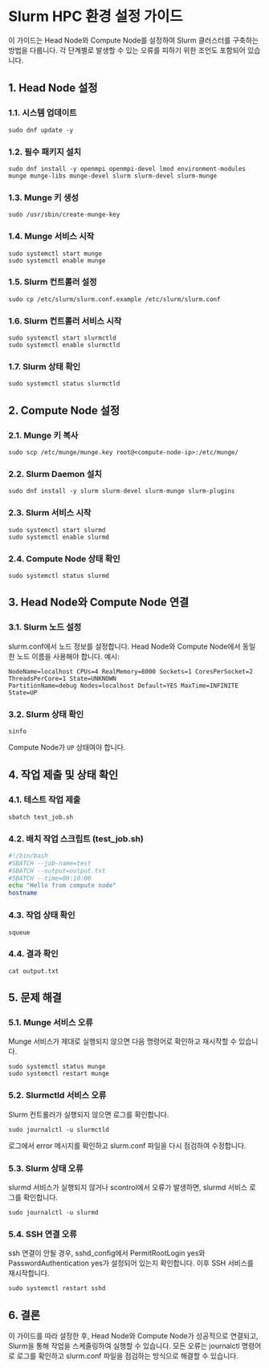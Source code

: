 # Slurm HPC 환경 설정 가이드

이 가이드는 Head Node와 Compute Node를 설정하여 Slurm 클러스터를 구축하는 방법을 다룹니다. 각 단계별로 발생할 수 있는 오류를 피하기 위한 조언도 포함되어 있습니다.

## 1. Head Node 설정

### 1.1. 시스템 업데이트
```shell
sudo dnf update -y
```

### 1.2. 필수 패키지 설치
```shell
sudo dnf install -y openmpi openmpi-devel lmod environment-modules munge munge-libs munge-devel slurm slurm-devel slurm-munge
```

### 1.3. Munge 키 생성
```shell
sudo /usr/sbin/create-munge-key
```

### 1.4. Munge 서비스 시작
```shell
sudo systemctl start munge
sudo systemctl enable munge
```

### 1.5. Slurm 컨트롤러 설정
```shell
sudo cp /etc/slurm/slurm.conf.example /etc/slurm/slurm.conf
```

### 1.6. Slurm 컨트롤러 서비스 시작
```shell
sudo systemctl start slurmctld
sudo systemctl enable slurmctld
```

### 1.7. Slurm 상태 확인
```shell
sudo systemctl status slurmctld
```

## 2. Compute Node 설정

### 2.1. Munge 키 복사
```shell
sudo scp /etc/munge/munge.key root@<compute-node-ip>:/etc/munge/
```

### 2.2. Slurm Daemon 설치
```shell
sudo dnf install -y slurm slurm-devel slurm-munge slurm-plugins
```

### 2.3. Slurm 서비스 시작
```shell
sudo systemctl start slurmd
sudo systemctl enable slurmd
```

### 2.4. Compute Node 상태 확인
```shell
sudo systemctl status slurmd
```

## 3. Head Node와 Compute Node 연결

### 3.1. Slurm 노드 설정
slurm.conf에서 노드 정보를 설정합니다. Head Node와 Compute Node에서 동일한 노드 이름을 사용해야 합니다. 예시:

```
NodeName=localhost CPUs=4 RealMemory=8000 Sockets=1 CoresPerSocket=2 ThreadsPerCore=1 State=UNKNOWN
PartitionName=debug Nodes=localhost Default=YES MaxTime=INFINITE State=UP
```

### 3.2. Slurm 상태 확인
```shell
sinfo
```

Compute Node가 `UP` 상태여야 합니다.

## 4. 작업 제출 및 상태 확인

### 4.1. 테스트 작업 제출
```shell
sbatch test_job.sh
```

### 4.2. 배치 작업 스크립트 (test_job.sh)
```bash
#!/bin/bash
#SBATCH --job-name=test  
#SBATCH --output=output.txt  
#SBATCH --time=00:10:00  
echo "Hello from compute node"  
hostname
```

### 4.3. 작업 상태 확인
```shell
squeue
```

### 4.4. 결과 확인
```shell
cat output.txt
```

## 5. 문제 해결

### 5.1. Munge 서비스 오류
Munge 서비스가 제대로 실행되지 않으면 다음 명령어로 확인하고 재시작할 수 있습니다.
```shell
sudo systemctl status munge  
sudo systemctl restart munge
```

### 5.2. Slurmctld 서비스 오류
Slurm 컨트롤러가 실행되지 않으면 로그를 확인합니다.
```shell
sudo journalctl -u slurmctld
```
로그에서 error 메시지를 확인하고 slurm.conf 파일을 다시 점검하여 수정합니다.

### 5.3. Slurm 상태 오류
slurmd 서비스가 실행되지 않거나 scontrol에서 오류가 발생하면, slurmd 서비스 로그를 확인합니다.
```shell
sudo journalctl -u slurmd
```

### 5.4. SSH 연결 오류
ssh 연결이 안될 경우, sshd_config에서 PermitRootLogin yes와 PasswordAuthentication yes가 설정되어 있는지 확인합니다. 이후 SSH 서비스를 재시작합니다.
```shell
sudo systemctl restart sshd
```

## 6. 결론

이 가이드를 따라 설정한 후, Head Node와 Compute Node가 성공적으로 연결되고, Slurm을 통해 작업을 스케줄링하여 실행할 수 있습니다. 모든 오류는 journalctl 명령어로 로그를 확인하고 slurm.conf 파일을 점검하는 방식으로 해결할 수 있습니다.
